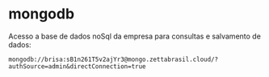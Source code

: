 # mongodb
Acesso a base de dados noSql da empresa para consultas e salvamento de dados:

```
mongodb://brisa:sB1n261T5v2ajYr3@mongo.zettabrasil.cloud/?authSource=admin&directConnection=true
```
